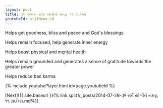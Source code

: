 ```yaml
---
layout: post
title: ૐ અક્ષય રાધા યોગીને નમહ ૧૧ ટાઈમ્સ
youtubeId: oijfHvmx_LU
---
```

 
 
Helps get goodness, bliss and peace and God's blessings
 
Helps remain focused, help generate inner energy 
 
Helps boost physical and mental health 
 
Helps remain grounded and generates a sense of gratitude towards the greater power 
 
Helps reduce bad karma
 
 
 
 


{% include youtubePlayer.html id=page.youtubeId %}
 
[Next]({{ site.baseurl }}{% link  split1/_posts/2014-07-28-ૐ સર્વ યોગીને નમહ ૧૧ ટાઈમ્સ.md%})
 
